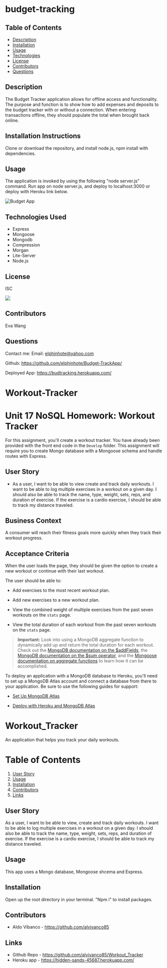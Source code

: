 # budget-tracking




## Table of Contents
* [Description](#description)
* [Installation](#installation)
* [Usage](#usage)
* [Technologies](#technologies)
* [License](#license)
* [Contributors](#contributors)
* [Questions](#questions)

## Description
The Budget Tracker application allows for offline access and functionality.
The purpose and function is to show how to add expenses and deposits to the budget tracker with or without a connection. When entering transactions offline, they should populate the total when brought back online.

## Installation Instructions
Clone or download the repository, and install node.js, npm install with dependencies.

## Usage
 The application is invoked by using the following
"node server.js" command.
Run app on node server.js, and deploy to localhost:3000 or deploy with Heroku link below. 


![Budget App](https://user-images.githubusercontent.com/65749636/111860866-91deb480-8907-11eb-8fd9-e81daf2a8468.PNG)


## Technologies Used

* Express
* Mongoose
* Mongodb
* Compression
* Morgan
* Lite-Server
* Node.js

## License
ISC

<img src="https://img.shields.io/badge/LICENSE-isc-green"/>


## Contributors
Eva Wang

## Questions
Contact me:
Email: [elphinhote@yahoo.com](elphinhote@yahoo.com)

Github: https://github.com/elphinhote/Budget-TrackApp/

Deployed App: https://budtracking.herokuapp.com/


# Workout-Tracker
# Unit 17 NoSQL Homework: Workout Tracker

For this assignment, you'll create a workout tracker. You have already been provided with the front end code in the `Develop` folder. This assignment will require you to create Mongo database with a Mongoose schema and handle routes with Express.

## User Story

* As a user, I want to be able to view create and track daily workouts. I want to be able to log multiple exercises in a workout on a given day. I should also be able to track the name, type, weight, sets, reps, and duration of exercise. If the exercise is a cardio exercise, I should be able to track my distance traveled.

## Business Context

A consumer will reach their fitness goals more quickly when they track their workout progress.

## Acceptance Criteria

When the user loads the page, they should be given the option to create a new workout or continue with their last workout.

The user should be able to:

  * Add exercises to the most recent workout plan.

  * Add new exercises to a new workout plan.

  * View the combined weight of multiple exercises from the past seven workouts on the `stats` page.

  * View the total duration of each workout from the past seven workouts on the `stats` page.

> **Important:** Look into using a MongoDB aggregate function to dynamically add up and return the total duration for each workout. Check out the [MongoDB documentation on the $addFields](https://docs.mongodb.com/manual/reference/operator/aggregation/addFields/), the [MongoDB documentation on the $sum operator](https://docs.mongodb.com/manual/reference/operator/aggregation/sum/), and the [Mongoose documentation on aggregate functions](https://mongoosejs.com/docs/api.html#aggregate_Aggregate) to learn how it can be accomplished.

To deploy an application with a MongoDB database to Heroku, you'll need to set up a MongoDB Atlas account and connect a database from there to your application. Be sure to use the following guides for support:

  * [Set Up MongoDB Atlas](../04-Important/MongoAtlas-Setup.md)

  * [Deploy with Heroku and MongoDB Atlas](../04-Important/MongoAtlas-Deploy.md)

# Workout_Tracker

An application that helps you track your daily workouts. 

# Table of Contents
1. [User Story](#User-Story)
2. [Usage](#Usage)
3. [Installation](#Installation)
4. [Contributors](#Contributors)
5. [Links](#Links)


## User Story

As a user, I want to be able to view, create and track daily workouts. I want to be able to log multiple exercises in a workout on a given day. I should also be able to track the name, type, weight, sets, reps, and duration of exercise. If the exercise is a cardio exercise, I should be able to track my distance traveled.


## Usage

This app uses a Mongo database, Mongoose shcema and Express. 

## Installation

Open up the root directory in your terminal. "Npm i" to install packages. 

## Contributors
* Aldo Vibanco - https://github.com/alvivanco85

## Links
* Github Repo - https://github.com/alvivanco85/Workout_Tracker
* Heroku app - https://hidden-sands-45687.herokuapp.com/

